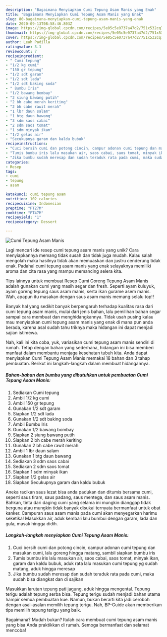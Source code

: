 ```yaml
---
description: "Bagaimana Menyiapkan Cumi Tepung Asam Manis yang Enak"
title: "Bagaimana Menyiapkan Cumi Tepung Asam Manis yang Enak"
slug: 80-bagaimana-menyiapkan-cumi-tepung-asam-manis-yang-enak
date: 2020-09-13T08:58:46.803Z
image: https://img-global.cpcdn.com/recipes/5e05c5e0737a47d2/751x532cq70/cumi-tepung-asam-manis-foto-resep-utama.jpg
thumbnail: https://img-global.cpcdn.com/recipes/5e05c5e0737a47d2/751x532cq70/cumi-tepung-asam-manis-foto-resep-utama.jpg
cover: https://img-global.cpcdn.com/recipes/5e05c5e0737a47d2/751x532cq70/cumi-tepung-asam-manis-foto-resep-utama.jpg
author: Leah Padilla
ratingvalue: 3.1
reviewcount: 7
recipeingredient:
- " Cumi tepung"
- "1/2 kg cumi"
- "150 gr tepung"
- "1/2 sdt garam"
- "1/2 sdt lada"
- "1/2 sdt baking soda"
- " Bumbu Iris"
- "1/2 bawang bombay"
- "2 siung bawang putih"
- "2 bh cabe merah keriting"
- "2 bh cabe rawit merah"
- "1 lbr daun salam"
- "1 btg daun bawang"
- "3 sdm saos cabai"
- "2 sdm saos tomat"
- "1 sdm minyak ikan"
- "1/2 gelas air"
- "Secukupnya garam dan kaldu bubuk"
recipeinstructions:
- "Cuci bersih cumi dan potong cincin, campur adonan cumi tepung dan masukan cumi, lalu goreng hingga matang, sambil siapkan bumbu iris"
- "Tumis bumbu iris lalu masukan air, saos cabai, saos tomat, minyak ikan, garam dan kaldu bubuk, aduk rata lalu masukan cumi tepung yg sudah matang, aduk hingga meresap"
- "Jika bumbu sudah meresap dan sudah teraduk rata pada cumi, maka sudah bisa diangkat dan di sajikan"
categories:
- Resep
tags:
- cumi
- tepung
- asam

katakunci: cumi tepung asam 
nutrition: 102 calories
recipecuisine: Indonesian
preptime: "PT27M"
cooktime: "PT47M"
recipeyield: "1"
recipecategory: Dessert

---
```



![Cumi Tepung Asam Manis](https://img-global.cpcdn.com/recipes/5e05c5e0737a47d2/751x532cq70/cumi-tepung-asam-manis-foto-resep-utama.jpg)

Lagi mencari ide resep cumi tepung asam manis yang unik? Cara menyiapkannya memang tidak susah dan tidak juga mudah. Kalau salah mengolah maka hasilnya tidak akan memuaskan dan justru cenderung tidak enak. Padahal cumi tepung asam manis yang enak selayaknya memiliki aroma dan cita rasa yang mampu memancing selera kita.

Tips lainnya untuk membuat Resep Cumi Goreng Tepung Asam Manis adalah gunakan cumi yang masih segar dan fresh. Seperti ayam kuluyuk, ayam goreng tepung saus asam manis, serta ikan gurame asem manis. Wah, apapun itu masakan dengan saus asam manis memang selalu top!!

Banyak hal yang sedikit banyak berpengaruh terhadap kualitas rasa dari cumi tepung asam manis, mulai dari jenis bahan, lalu pemilihan bahan segar sampai cara membuat dan menghidangkannya. Tidak usah pusing kalau mau menyiapkan cumi tepung asam manis yang enak di mana pun anda berada, karena asal sudah tahu triknya maka hidangan ini dapat menjadi sajian istimewa.


Nah, kali ini kita coba, yuk, variasikan cumi tepung asam manis sendiri di rumah. Tetap dengan bahan yang sederhana, hidangan ini bisa memberi manfaat dalam membantu menjaga kesehatan tubuh kita. Anda dapat menyiapkan Cumi Tepung Asam Manis memakai 18 bahan dan 3 tahap pembuatan. Berikut ini langkah-langkah dalam membuat hidangannya.

<!--inarticleads1-->

##### Bahan-bahan dan bumbu yang dibutuhkan untuk pembuatan Cumi Tepung Asam Manis:

1. Sediakan  Cumi tepung
1. Ambil 1/2 kg cumi
1. Ambil 150 gr tepung
1. Gunakan 1/2 sdt garam
1. Siapkan 1/2 sdt lada
1. Gunakan 1/2 sdt baking soda
1. Ambil  Bumbu Iris
1. Gunakan 1/2 bawang bombay
1. Siapkan 2 siung bawang putih
1. Siapkan 2 bh cabe merah keriting
1. Gunakan 2 bh cabe rawit merah
1. Ambil 1 lbr daun salam
1. Gunakan 1 btg daun bawang
1. Sediakan 3 sdm saos cabai
1. Sediakan 2 sdm saos tomat
1. Siapkan 1 sdm minyak ikan
1. Siapkan 1/2 gelas air
1. Siapkan Secukupnya garam dan kaldu bubuk


Aneka racikan saus lezat bisa anda padukan dan ditumis bersama cumi, seperti saus tiram, saus padang, saus mentega, dan saus asam manis. Bahkan, tinta dari daging cumi yang selama ini mungkin dianggap tidak berguna atau mungkin tidak banyak disukai ternyata bermanfaat untuk obat kanker. Campuran saus asam manis pada cumi akan menyegarkan harimu seketika! Masukkan air, aduk kembali lalu bumbui dengan garam, lada dan gula, masak hingga didih. 

<!--inarticleads2-->

##### Langkah-langkah menyiapkan Cumi Tepung Asam Manis:

1. Cuci bersih cumi dan potong cincin, campur adonan cumi tepung dan masukan cumi, lalu goreng hingga matang, sambil siapkan bumbu iris
1. Tumis bumbu iris lalu masukan air, saos cabai, saos tomat, minyak ikan, garam dan kaldu bubuk, aduk rata lalu masukan cumi tepung yg sudah matang, aduk hingga meresap
1. Jika bumbu sudah meresap dan sudah teraduk rata pada cumi, maka sudah bisa diangkat dan di sajikan


Masukkan larutan tepung pati jagung, aduk hingga mengental. Tepung terigu adalah tepung serba bisa. Tepung terigu sudah menjadi bahan utama hampir semua pembuatan kue. Namun, bukan berarti kita jadi ceroboh dengan asal-asalan memilih tepung terigu. Nah, BP-Guide akan memberikan tips memilih tepung terigu yang baik. 

Bagaimana? Mudah bukan? Itulah cara membuat cumi tepung asam manis yang bisa Anda praktikkan di rumah. Semoga bermanfaat dan selamat mencoba!
